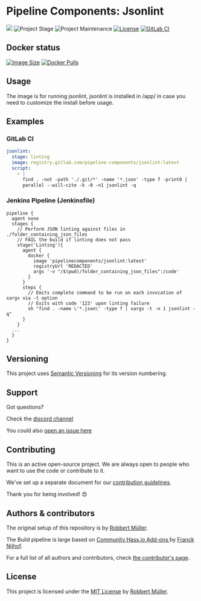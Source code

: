 # Pipeline Components: Jsonlint

[![][gitlab-repo-shield]][repository]
![Project Stage][project-stage-shield]
![Project Maintenance][maintenance-shield]
[![License][license-shield]](LICENSE)
[![GitLab CI][gitlabci-shield]][gitlabci]

## Docker status

[![Image Size][size-shield]][dockerhub]
[![Docker Pulls][pulls-shield]][dockerhub]

## Usage

The image is for running jsonlint, jsonlint is installed in /app/ in case you need to customize the install before usage.

## Examples

### GitLab CI
```yaml
jsonlint:
  stage: linting
  image: registry.gitlab.com/pipeline-components/jsonlint:latest
  script:
    - |
      find . -not -path './.git/*' -name '*.json' -type f -print0 |
      parallel --will-cite -k -0 -n1 jsonlint -q
```

### Jenkins Pipeline (Jenkinsfile)
```
pipeline {
  agent none
  stages {
    // Perform JSON linting against files in ./folder_containing_json_files
    // FAIL the build if linting does not pass
    stage('Linting'){
      agent {
        docker {
          image 'pipelinecomponents/jsonlint:latest'
          registryUrl 'REDACTED'
          args '-v "/$(pwd)/folder_containing_json_files":/code'
        }
      }
      steps {
        // Emits complete command to be run on each invocation of xargs via -t option
        // Exits with code '123' upon linting failure
        sh "find . -name \'*.json\' -type f | xargs -t -n 1 jsonlint -q"
      }
    }
  ...
  }
}
```

## Versioning

This project uses [Semantic Versioning][semver] for its version numbering.

## Support

Got questions?

Check the [discord channel][discord]

You could also [open an issue here][issue]

## Contributing

This is an active open-source project. We are always open to people who want to
use the code or contribute to it.

We've set up a separate document for our [contribution guidelines][contributing-link].

Thank you for being involved! 😍

## Authors & contributors

The original setup of this repository is by [Robbert Müller][mjrider].

The Build pipeline is large based on [Community Hass.io Add-ons
][hassio-addons] by [Franck Nijhof][frenck].

For a full list of all authors and contributors,
check [the contributor's page][contributors].

## License

This project is licensed under the [MIT License](./LICENSE) by [Robbert Müller][mjrider].

[contributing-link]: https://pipeline-components.dev/contributing/
[contributors]: https://gitlab.com/pipeline-components/jsonlint/-/graphs/main
[discord]: https://discord.gg/vhxWFfP
[dockerhub]: https://hub.docker.com/r/pipelinecomponents/jsonlint
[frenck]: https://github.com/frenck
[gitlab-repo-shield]: https://img.shields.io/badge/Source-Gitlab-orange.svg?logo=gitlab
[gitlabci-shield]: https://img.shields.io/gitlab/pipeline/pipeline-components/jsonlint.svg
[gitlabci]: https://gitlab.com/pipeline-components/jsonlint/-/commits/main
[hassio-addons]: https://github.com/hassio-addons
[issue]: https://gitlab.com/pipeline-components/jsonlint/issues
[license-shield]: https://img.shields.io/badge/License-MIT-green.svg
[maintenance-shield]: https://img.shields.io/maintenance/yes/2025.svg
[mjrider]: https://gitlab.com/mjrider
[project-stage-shield]: https://img.shields.io/badge/project%20stage-production%20ready-brightgreen.svg
[pulls-shield]: https://img.shields.io/docker/pulls/pipelinecomponents/jsonlint.svg?logo=docker
[repository]: https://gitlab.com/pipeline-components/jsonlint
[semver]: http://semver.org/spec/v2.0.0.html
[size-shield]: https://img.shields.io/docker/image-size/pipelinecomponents/jsonlint.svg?logo=docker

